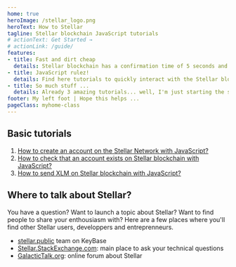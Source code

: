```yaml
---
home: true
heroImage: /stellar_logo.png
heroText: How to Stellar
tagline: Stellar blockchain JavaScript tutorials
# actionText: Get Started →
# actionLink: /guide/
features:
- title: Fast and dirt cheap
  details: Stellar blockchain has a confirmation time of 5 seconds and a transaction fee of less than 0.0001$.
- title: JavaScript rulez!
  details: Find here tutorials to quickly interact with the Stellar blockchain with JavaScript.
- title: So much stuff ...
  details: Already 3 amazing tutorials... well, I'm just starting the site actually... there will be more
footer: My left foot | Hope this helps ...
pageClass: myhome-class
---
```



## Basic tutorials

  1. [How to create an account on the Stellar Network with JavaScript?](create-test-account.md)
  1. [How to check that an account exists on Stellar blockchain with JavaScript?](check-account-exists-on-stellar.md)
  1. [How to send XLM on Stellar blockchain with JavaScript?](send-xlm-with-javascript.md)


## Where to talk about Stellar?

You have a question? Want to launch a topic about Stellar? Want to find people to share your enthousiasm with? Here are a few places where you'll find other Stellar users, developpers and entreprenneurs.

  * [stellar.public](https://keybase.io/team/stellar.public) team on KeyBase
  * [Stellar.StackExchange.com](https://stellar.stackexchange.com): main place to ask your technical questions
  * [GalacticTalk.org](https://galactictalk.org): online forum about Stellar
